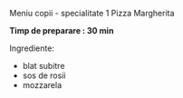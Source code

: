 Meniu copii - specialitate 1 Pizza Margherita

**Timp de preparare : 30 min**

Ingrediente:
* blat subitre
* sos de rosii
* mozzarela

